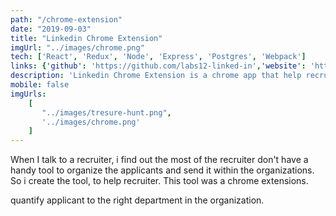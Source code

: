 ```yaml
---
path: "/chrome-extension"
date: "2019-09-03"
title: "Linkedin Chrome Extension"
imgUrl: "../images/chrome.png"
tech: ['React', 'Redux', 'Node', 'Express', 'Postgres', 'Webpack']
links: {'github': 'https://github.com/labs12-linked-in','website': 'https://linkedinextension.netlify.com/'}
description: 'Linkedin Chrome Extension is a chrome app that help recruiter find the best applicants for the company.'
mobile: false
imgUrls:
    [
       "../images/tresure-hunt.png",
       '../images/chrome.png'
    ]
---
```

 
When I talk to a recruiter, i find out the most of the recruiter don't have a handy tool
to organize the applicants and send it within the organizations. So i create the tool,
to help recruiter. This tool was a chrome extensions. 

quantify applicant to the right department in the organization. 
